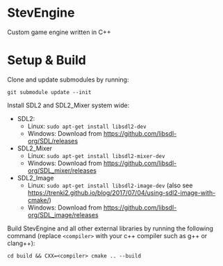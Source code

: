 # StevEngine
Custom game engine written in C++

# Setup & Build

Clone and update submodules by running:
```shell
git submodule update --init
```

Install SDL2 and SDL2_Mixer system wide:

- SDL2:
    - Linux: `sudo apt-get install libsdl2-dev`
    - Windows: Download from https://github.com/libsdl-org/SDL/releases
- SDL2_Mixer
    - Linux: `sudo apt-get install libsdl2-mixer-dev`
    - Windows: Download from https://github.com/libsdl-org/SDL_mixer/releases
- SDL2_Image
    - Linux: `sudo apt-get install libsdl2-image-dev` (also see https://trenki2.github.io/blog/2017/07/04/using-sdl2-image-with-cmake/)
    - Windows: Download from https://github.com/libsdl-org/SDL_image/releases

Build StevEngine and all other external libraries by running the following command (replace `<compiler>` with your c++ compiler such as g++ or clang++):
```shell
cd build && CXX=<compiler> cmake .. --build
```


